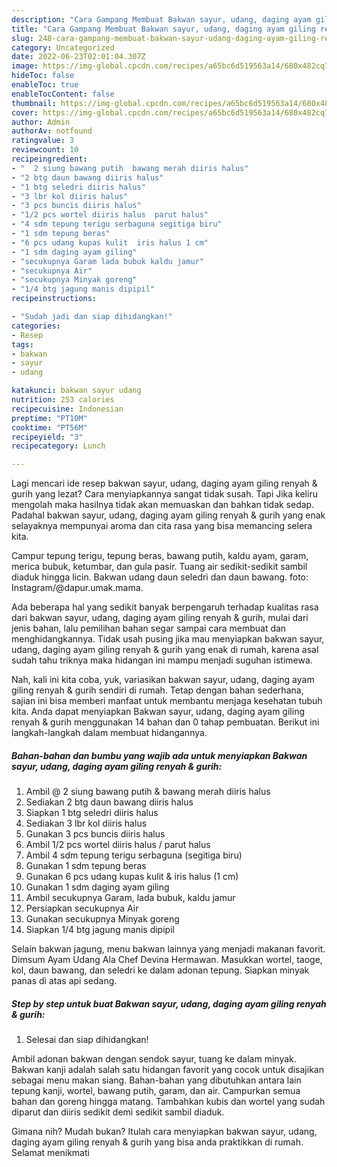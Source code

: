 ```yaml
---
description: "Cara Gampang Membuat Bakwan sayur, udang, daging ayam giling renyah &amp;amp; gurih yang Lezat Sekali, Buat Buka Puasa}"
title: "Cara Gampang Membuat Bakwan sayur, udang, daging ayam giling renyah &amp;amp; gurih yang Lezat Sekali, Buat Buka Puasa}"
slug: 248-cara-gampang-membuat-bakwan-sayur-udang-daging-ayam-giling-renyah-and-amp-gurih-yang-lezat-sekali-buat-buka-puasa
category: Uncategorized
date: 2022-06-23T02:01:04.307Z
image: https://img-global.cpcdn.com/recipes/a65bc6d519563a14/680x482cq70/bakwan-sayur-udang-daging-ayam-giling-renyah-gurih-foto-resep-utama.jpg
hideToc: false
enableToc: true
enableTocContent: false
thumbnail: https://img-global.cpcdn.com/recipes/a65bc6d519563a14/680x482cq70/bakwan-sayur-udang-daging-ayam-giling-renyah-gurih-foto-resep-utama.jpg
cover: https://img-global.cpcdn.com/recipes/a65bc6d519563a14/680x482cq70/bakwan-sayur-udang-daging-ayam-giling-renyah-gurih-foto-resep-utama.jpg
author: Admin
authorAv: notfound
ratingvalue: 3
reviewcount: 10
recipeingredient:
- "  2 siung bawang putih  bawang merah diiris halus"
- "2 btg daun bawang diiris halus"
- "1 btg seledri diiris halus"
- "3 lbr kol diiris halus"
- "3 pcs buncis diiris halus"
- "1/2 pcs wortel diiris halus  parut halus"
- "4 sdm tepung terigu serbaguna segitiga biru"
- "1 sdm tepung beras"
- "6 pcs udang kupas kulit  iris halus 1 cm"
- "1 sdm daging ayam giling"
- "secukupnya Garam lada bubuk kaldu jamur"
- "secukupnya Air"
- "secukupnya Minyak goreng"
- "1/4 btg jagung manis dipipil"
recipeinstructions:

- "Sudah jadi dan siap dihidangkan!"
categories:
- Resep
tags:
- bakwan
- sayur
- udang

katakunci: bakwan sayur udang 
nutrition: 253 calories
recipecuisine: Indonesian
preptime: "PT10M"
cooktime: "PT56M"
recipeyield: "3"
recipecategory: Lunch

---
```



Lagi mencari ide resep bakwan sayur, udang, daging ayam giling renyah &amp; gurih yang lezat? Cara menyiapkannya sangat tidak susah. Tapi Jika keliru mengolah maka hasilnya tidak akan memuaskan dan bahkan tidak sedap. Padahal bakwan sayur, udang, daging ayam giling renyah &amp; gurih yang enak selayaknya mempunyai aroma dan cita rasa yang bisa memancing selera kita.


Campur tepung terigu, tepung beras, bawang putih, kaldu ayam, garam, merica bubuk, ketumbar, dan gula pasir. Tuang air sedikit-sedikit sambil diaduk hingga licin. Bakwan udang daun seledri dan daun bawang. foto: Instagram/@dapur.umak.mama.

Ada beberapa hal yang sedikit banyak berpengaruh terhadap kualitas rasa dari bakwan sayur, udang, daging ayam giling renyah &amp; gurih, mulai dari jenis bahan, lalu pemilihan bahan segar sampai cara membuat dan menghidangkannya. Tidak usah pusing jika mau menyiapkan bakwan sayur, udang, daging ayam giling renyah &amp; gurih yang enak di rumah, karena asal sudah tahu triknya maka hidangan ini mampu menjadi suguhan istimewa.


Nah, kali ini kita coba, yuk, variasikan bakwan sayur, udang, daging ayam giling renyah &amp; gurih sendiri di rumah. Tetap dengan bahan sederhana, sajian ini bisa memberi manfaat untuk membantu menjaga kesehatan tubuh kita. Anda dapat menyiapkan Bakwan sayur, udang, daging ayam giling renyah &amp; gurih menggunakan 14 bahan dan 0 tahap pembuatan. Berikut ini langkah-langkah dalam membuat hidangannya.

<!--inarticleads1-->

##### Bahan-bahan dan bumbu yang wajib ada untuk menyiapkan Bakwan sayur, udang, daging ayam giling renyah &amp; gurih:

1. Ambil  @ 2 siung bawang putih &amp; bawang merah diiris halus
1. Sediakan 2 btg daun bawang diiris halus
1. Siapkan 1 btg seledri diiris halus
1. Sediakan 3 lbr kol diiris halus
1. Gunakan 3 pcs buncis diiris halus
1. Ambil 1/2 pcs wortel diiris halus / parut halus
1. Ambil 4 sdm tepung terigu serbaguna (segitiga biru)
1. Gunakan 1 sdm tepung beras
1. Gunakan 6 pcs udang kupas kulit &amp; iris halus (1 cm)
1. Gunakan 1 sdm daging ayam giling
1. Ambil secukupnya Garam, lada bubuk, kaldu jamur
1. Persiapkan secukupnya Air
1. Gunakan secukupnya Minyak goreng
1. Siapkan 1/4 btg jagung manis dipipil


Selain bakwan jagung, menu bakwan lainnya yang menjadi makanan favorit. Dimsum Ayam Udang Ala Chef Devina Hermawan. Masukkan wortel, taoge, kol, daun bawang, dan seledri ke dalam adonan tepung. Siapkan minyak panas di atas api sedang. 

<!--inarticleads2-->

##### Step by step untuk buat Bakwan sayur, udang, daging ayam giling renyah &amp; gurih:


1. Selesai dan siap dihidangkan!

Ambil adonan bakwan dengan sendok sayur, tuang ke dalam minyak. Bakwan kanji adalah salah satu hidangan favorit yang cocok untuk disajikan sebagai menu makan siang. Bahan-bahan yang dibutuhkan antara lain tepung kanji, wortel, bawang putih, garam, dan air. Campurkan semua bahan dan goreng hingga matang. Tambahkan kubis dan wortel yang sudah diparut dan diiris sedikit demi sedikit sambil diaduk. 

Gimana nih? Mudah bukan? Itulah cara menyiapkan bakwan sayur, udang, daging ayam giling renyah &amp; gurih yang bisa anda praktikkan di rumah. Selamat menikmati
